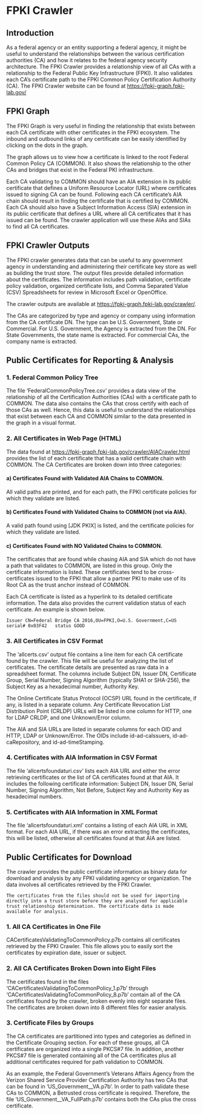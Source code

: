 # FPKI Crawler

## Introduction
As a federal agency or an entity supporting a federal agency, it might be useful to understand the relationships between the various certification authorities (CA) and how it relates to the federal agency security architecture. The FPKI Crawler provides a relationship view of all CAs with a relationship to the Federal Public Key Infrastructure (FPKI). It also validates each CA’s certificate path to the FPKI Common Policy Certification Authority (CA).
The FPKI Crawler website can be found at https://fpki-graph.fpki-lab.gov/

## FPKI Graph
The FPKI Graph is very useful in finding the relationship that exists between each CA certificate with other certificates in the FPKI ecosystem. The inbound and outbound links of any certificate can be easily identified by clicking on the dots in the graph.

The graph allows us to view how a certificate is linked to the root Federal Common Policy CA (COMMON). It also shows the relationship to the other CAs and bridges that exist in the Federal PKI infrastructure.

Each CA validating to COMMON should have an AIA extension in its public certificate that defines a Uniform Resource Locator (URL) where certificates issued to signing CA can be found. Following each CA certificate’s AIA chain should result in finding the certificate that is certified by COMMON. Each CA should also have a Subject Information Access (SIA) extension in its public certificate that defines a URL where all CA certificates that it has issued can be found. The crawler application will use these AIAs and SIAs to find all CA certificates.

## FPKI Crawler Outputs
The FPKI crawler generates data that can be useful to any government agency in understanding and administering their certificate key store as well as building the trust store. The output files provide detailed information about the certificates. The information includes path validation, certificate policy validation, organized certificate lists, and Comma Separated Value (CSV) Spreadsheets for review in Microsoft Excel or OpenOffice.

The crawler outputs are available at https://fpki-graph.fpki-lab.gov/crawler/.

The CAs are categorized by type and agency or company using information from the CA certificate DN. The type can be U.S. Government, State or Commercial. For U.S. Government, the Agency is extracted from the DN. For State Governments, the state name is extracted. For commercial CAs, the company name is extracted.

## Public Certificates for Reporting & Analysis

### 1.	Federal Common Policy Tree
The file ‘FederalCommonPolicyTree.csv’ provides a data view of the relationship of all the Certification Authorities (CAs) with a certificate path to COMMON. The data also contains the CAs that cross certify with each of those CAs as well. Hence, this data is useful to understand the relationships that exist between each CA and COMMON similar to the data presented in the graph in a visual format.

### 2.	All Certificates in Web Page (HTML)
The data found at https://fpki-graph.fpki-lab.gov/crawler/AIACrawler.html provides the list of each certificate that has a valid certificate chain with COMMON. The CA Certificates are broken down into three categories:

#### a)	Certificates Found with Validated AIA Chains to COMMON. 
All valid paths are printed, and for each path, the FPKI certificate policies for which they validate are listed.

#### b)	Certificates Found with Validated Chains to COMMON (not via AIA). 
A valid path found using [JDK PKIX] is listed, and the certificate policies for which they validate are listed.

#### c)	Certificates Found with NO Validated Chains to COMMON. 
The certificates that are found while chasing AIA and SIA which do not have a path that validates to COMMON, are listed in this group. Only the certificate information is listed. These certificates tend to be cross-certificates issued to the FPKI that allow a partner PKI to make use of its Root CA as the trust anchor instead of COMMON.

Each CA certificate is listed as a hyperlink to its detailed certificate information. The data also provides the current validation status of each certificate. An example is shown below.

```
Issuer CN=Federal Bridge CA 2016,OU=FPKI,O=U.S. Government,C=US serial# 0x03F42   status GOOD
```

### 3.	All Certificates in CSV Format

The ‘allcerts.csv’ output file contains a line item for each CA certificate found by the crawler. This file will be useful for analyzing the list of certificates. The certificate details are presented as raw data in a spreadsheet format. The columns include Subject DN, Issuer DN, Certificate Group, Serial Number, Signing Algorithm (typically SHA1 or SHA-256), the Subject Key as a hexadecimal number, Authority Key.

The Online Certificate Status Protocol (OCSP) URL found in the certificate, if any, is listed in a separate column. Any Certificate Revocation List Distribution Point (CRLDP) URLs will be listed in one column for HTTP, one for LDAP CRLDP, and one Unknown/Error column.

The AIA and SIA URLs are listed in separate columns for each OID and HTTP, LDAP or Unknown/Error. The OIDs include id-ad-caIssuers, id-ad-caRepository, and id-ad-timeStamping.

### 4.	Certificates with AIA Information in CSV Format
The file ‘allcertsfoundaturi.csv’ lists each AIA URL and either the error retrieving certificates or the list of CA certificates found at that AIA. It includes the following certificate information: Subject DN, Issuer DN, Serial Number, Signing Algorithm, Not Before, Subject Key and Authority Key as hexadecimal numbers.

### 5.	Certificates with AIA Information in XML Format
The file ‘allcertsfoundaturi.xml’ contains a listing of each AIA URL in XML format. For each AIA URL, if there was an error extracting the certificates, this will be listed, otherwise all certificates found at that AIA are listed.

## Public Certificates for Download
The crawler provides the public certificate information as binary data for download and analysis by any FPKI validating agency or organization. The data involves all certificates retrieved by the FPKI Crawler.

```
The certificates from the files should not be used for importing directly into a trust store before they are analysed for applicable trust relationship determination. The certificate data is made available for analysis.
```

### 1.	All CA Certificates in One File
CACertificatesValidatingToCommonPolicy.p7b contains all certificates retrieved by the FPKI Crawler. This file allows you to easily sort the certificates by expiration date, issuer or subject. 

### 2.	All CA Certificates Broken Down into Eight Files
The certificates found in the files ‘CACertificatesValidatingToCommonPolicy_1.p7b’ through ‘CACertificatesValidatingToCommonPolicy_8.p7b’ contain all of the CA certificates found by the crawler, broken evenly into eight separate files. The certificates are broken down into 8 different files for easier  analysis.

### 3.	Certificate Files by Groups
The CA certificates are partitioned into types and categories as defined in the Certificate Grouping section. For each of these groups, all CA certificates are organized into a single PKCS#7 file. In addition, another PKCS#7 file is generated containing all of the CA certificates plus all additional certificates required for path validation to COMMON.

As an example, the Federal Government’s Veterans Affairs Agency from the Verizon Shared Service Provider Certification Authority has two CAs that can be found in ‘US_Government__VA.p7b’. In order to path validate these CAs to COMMON, a Betrusted cross certificate is required. Therefore, the file ‘US_Government__VA_FullPath.p7b’ contains both the CAs plus the cross certificate.
